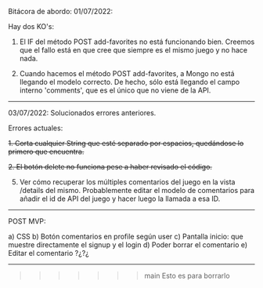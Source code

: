 Bitácora de abordo:
01/07/2022:

Hay dos KO's:

1. El IF del método POST add-favorites no está funcionando bien. Creemos que el fallo está en que cree que siempre es el mismo juego y no hace nada.

2. Cuando hacemos el método POST add-favorites, a Mongo no está llegando el modelo correcto. De hecho, sólo está llegando el campo interno 'comments', que es el único que no viene de la API.

---

03/07/2022:
Solucionados errores anteriores.

Errores actuales:

~~1. Corta cualquier String que esté separado por espacios, quedándose lo primero que encuentra.~~

~~2. El botón delete no funciona pese a haber revisado el código.~~



5. Ver cómo recuperar los múltiples comentarios del juego en la vista /details del mismo.
   Probablemente editar el modelo de comentarios para añadir el id de API del juego y hacer luego la llamada a esa ID.

---

POST MVP:

a) CSS
b) Botón comentarios en profile según user
c) Pantalla inicio: que muestre directamente el signup y el login
d) Poder borrar el comentario
e) Editar el comentario ?¿?¿

---

> > > > > > > main
> > > > > > > Esto es para borrarlo
